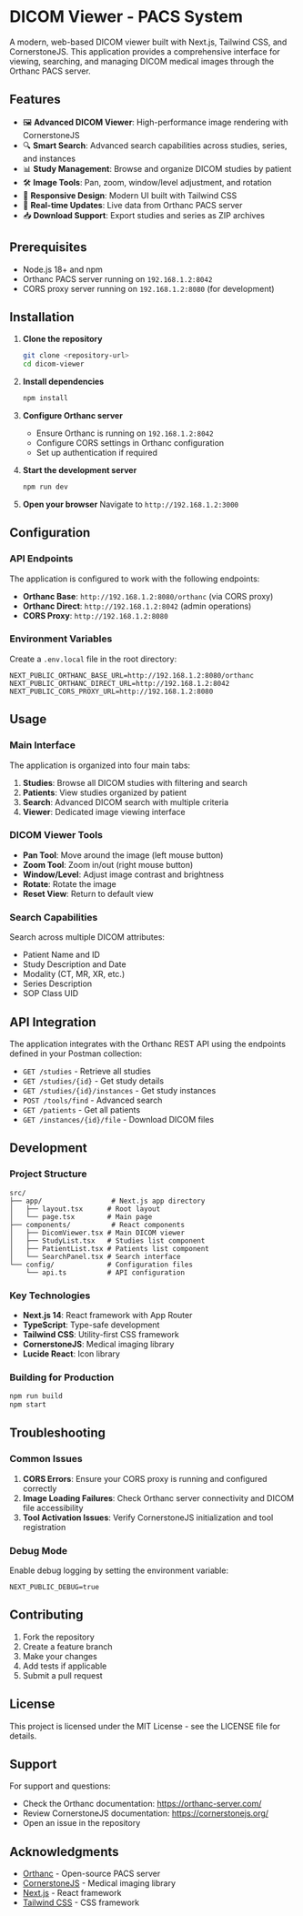 # DICOM Viewer - PACS System

A modern, web-based DICOM viewer built with Next.js, Tailwind CSS, and CornerstoneJS. This application provides a comprehensive interface for viewing, searching, and managing DICOM medical images through the Orthanc PACS server.

## Features

- 🖼️ **Advanced DICOM Viewer**: High-performance image rendering with CornerstoneJS
- 🔍 **Smart Search**: Advanced search capabilities across studies, series, and instances
- 📊 **Study Management**: Browse and organize DICOM studies by patient
- 🛠️ **Image Tools**: Pan, zoom, window/level adjustment, and rotation
- 📱 **Responsive Design**: Modern UI built with Tailwind CSS
- 🔄 **Real-time Updates**: Live data from Orthanc PACS server
- 📥 **Download Support**: Export studies and series as ZIP archives

## Prerequisites

- Node.js 18+ and npm
- Orthanc PACS server running on `192.168.1.2:8042`
- CORS proxy server running on `192.168.1.2:8080` (for development)

## Installation

1. **Clone the repository**
   ```bash
   git clone <repository-url>
   cd dicom-viewer
   ```

2. **Install dependencies**
   ```bash
   npm install
   ```

3. **Configure Orthanc server**
   - Ensure Orthanc is running on `192.168.1.2:8042`
   - Configure CORS settings in Orthanc configuration
   - Set up authentication if required

4. **Start the development server**
   ```bash
   npm run dev
   ```

5. **Open your browser**
   Navigate to `http://192.168.1.2:3000`

## Configuration

### API Endpoints

The application is configured to work with the following endpoints:

- **Orthanc Base**: `http://192.168.1.2:8080/orthanc` (via CORS proxy)
- **Orthanc Direct**: `http://192.168.1.2:8042` (admin operations)
- **CORS Proxy**: `http://192.168.1.2:8080`

### Environment Variables

Create a `.env.local` file in the root directory:

```env
NEXT_PUBLIC_ORTHANC_BASE_URL=http://192.168.1.2:8080/orthanc
NEXT_PUBLIC_ORTHANC_DIRECT_URL=http://192.168.1.2:8042
NEXT_PUBLIC_CORS_PROXY_URL=http://192.168.1.2:8080
```

## Usage

### Main Interface

The application is organized into four main tabs:

1. **Studies**: Browse all DICOM studies with filtering and search
2. **Patients**: View studies organized by patient
3. **Search**: Advanced DICOM search with multiple criteria
4. **Viewer**: Dedicated image viewing interface

### DICOM Viewer Tools

- **Pan Tool**: Move around the image (left mouse button)
- **Zoom Tool**: Zoom in/out (right mouse button)
- **Window/Level**: Adjust image contrast and brightness
- **Rotate**: Rotate the image
- **Reset View**: Return to default view

### Search Capabilities

Search across multiple DICOM attributes:
- Patient Name and ID
- Study Description and Date
- Modality (CT, MR, XR, etc.)
- Series Description
- SOP Class UID

## API Integration

The application integrates with the Orthanc REST API using the endpoints defined in your Postman collection:

- `GET /studies` - Retrieve all studies
- `GET /studies/{id}` - Get study details
- `GET /studies/{id}/instances` - Get study instances
- `POST /tools/find` - Advanced search
- `GET /patients` - Get all patients
- `GET /instances/{id}/file` - Download DICOM files

## Development

### Project Structure

```
src/
├── app/                 # Next.js app directory
│   ├── layout.tsx      # Root layout
│   └── page.tsx        # Main page
├── components/          # React components
│   ├── DicomViewer.tsx # Main DICOM viewer
│   ├── StudyList.tsx   # Studies list component
│   ├── PatientList.tsx # Patients list component
│   └── SearchPanel.tsx # Search interface
└── config/             # Configuration files
    └── api.ts          # API configuration
```

### Key Technologies

- **Next.js 14**: React framework with App Router
- **TypeScript**: Type-safe development
- **Tailwind CSS**: Utility-first CSS framework
- **CornerstoneJS**: Medical imaging library
- **Lucide React**: Icon library

### Building for Production

```bash
npm run build
npm start
```

## Troubleshooting

### Common Issues

1. **CORS Errors**: Ensure your CORS proxy is running and configured correctly
2. **Image Loading Failures**: Check Orthanc server connectivity and DICOM file accessibility
3. **Tool Activation Issues**: Verify CornerstoneJS initialization and tool registration

### Debug Mode

Enable debug logging by setting the environment variable:

```env
NEXT_PUBLIC_DEBUG=true
```

## Contributing

1. Fork the repository
2. Create a feature branch
3. Make your changes
4. Add tests if applicable
5. Submit a pull request

## License

This project is licensed under the MIT License - see the LICENSE file for details.

## Support

For support and questions:
- Check the Orthanc documentation: https://orthanc-server.com/
- Review CornerstoneJS documentation: https://cornerstonejs.org/
- Open an issue in the repository

## Acknowledgments

- [Orthanc](https://orthanc-server.com/) - Open-source PACS server
- [CornerstoneJS](https://cornerstonejs.org/) - Medical imaging library
- [Next.js](https://nextjs.org/) - React framework
- [Tailwind CSS](https://tailwindcss.com/) - CSS framework
